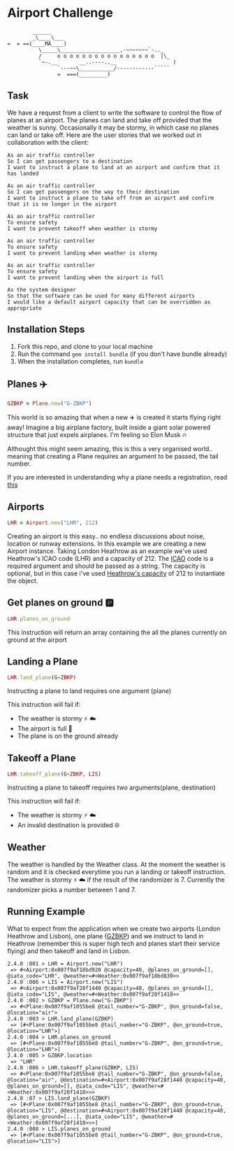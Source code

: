 Airport Challenge
=================

```
        ______
        _\____\___
=  = ==(____MA____)
          \_____\___________________,-~~~~~~~`-.._
          /     o o o o o o o o o o o o o o o o  |\_
          `~-.__       __..----..__                  )
                `---~~\___________/------------`````
                =  ===(_________)

```

Task
-----

We have a request from a client to write the software to control the flow of planes at an airport. The planes can land and take off provided that the weather is sunny. Occasionally it may be stormy, in which case no planes can land or take off.  Here are the user stories that we worked out in collaboration with the client:

```
As an air traffic controller 
So I can get passengers to a destination 
I want to instruct a plane to land at an airport and confirm that it has landed 

As an air traffic controller 
So I can get passengers on the way to their destination 
I want to instruct a plane to take off from an airport and confirm that it is no longer in the airport

As an air traffic controller 
To ensure safety 
I want to prevent takeoff when weather is stormy 

As an air traffic controller 
To ensure safety 
I want to prevent landing when weather is stormy 

As an air traffic controller 
To ensure safety 
I want to prevent landing when the airport is full 

As the system designer
So that the software can be used for many different airports
I would like a default airport capacity that can be overridden as appropriate
```

Installation Steps
-----
1. Fork this repo, and clone to your local machine
2. Run the command `gem install bundle` (if you don't have bundle already)
3. When the installation completes, run `bundle`


Planes :airplane:
-----

```ruby
GZBKP = Plane.new("G-ZBKP")

```

This world is so amazing that when a new :airplane: is created it starts flying right away! Imagine a big airplane factory, built inside a giant solar powered structure that just expels airplanes. I'm feeling so Elon Musk :fire:

Althought this might seem amazing, this is this a very organised world.. meaning that creating a Plane requires an argument to be passed, the tail number.

If you are interested in understanding why a plane needs a registration, read [this](https://en.wikipedia.org/wiki/Aircraft_registration)


Airports
-----

```ruby
LHR = Airport.new("LHR", 212)
```

Creating an airport is this easy.. no endless discussions about noise, location or runway extensions. In this example we are creating a new Airport instance. Taking London Heathrow as an example we've used Heathrow's ICAO code (LHR) and a capacity of 212. The [ICAO](https://en.wikipedia.org/wiki/International_Civil_Aviation_Organization_airport_code) code is a required argument and should be passed as a string. The capacity is optional, but in this case i've used [Heathrow's capacity](http://www.heathrow.com/company/company-news-and-information/company-information/facts-and-figures) of 212 to instantiate the object.



## Get planes on ground :parking:

```ruby
LHR.planes_on_ground
```


This instruction will return an array containing the all the planes currently on ground at the airport

## Landing a Plane

```ruby
LHR.land_plane(G-ZBKP)
```
Instructing a plane to land requires one argument (plane)

This instruction will fail if:
- The weather is stormy :zap: :cloud:
- The airport is full :no_entry_sign:
- The plane is on the ground already


## Takeoff a Plane

```ruby
LHR.takeoff_plane(G-ZBKP, LIS)
```

Instructing a plane to takeoff requires two arguments(plane, destination)

This instruction will fail if:
- The weather is stormy :zap: :cloud:
- An invalid destination is provided :globe_with_meridians:


Weather
-----
The weather is handled by the Weather class. At the moment the weather is random and it is checked everytime you run a landing or takeoff instruction. The weather is stormy :zap: :cloud: if the result of the randomizer is 7. Currently the randomizer picks a number between 1 and 7.


Running Example
-----
What to expect from the application when we create two airports (London Heathrow and Lisbon), one plane ([GZBKP](https://www.flightradar24.com/data/aircraft/g-zbkp)) and we instruct to land in Heathrow (remember this is super high tech and planes start their service flying) and then takeoff and land in Lisbon.

```irb
2.4.0 :001 > LHR = Airport.new("LHR")
 => #<Airport:0x007f9af18bd920 @capacity=40, @planes_on_ground=[], @iata_code="LHR", @weather=#<Weather:0x007f9af18bd830>>
2.4.0 :006 > LIS = Airport.new("LIS")
 => #<Airport:0x007f9af28f1440 @capacity=40, @planes_on_ground=[], @iata_code="LIS", @weather=#<Weather:0x007f9af28f1418>>
2.4.0 :002 > GZBKP = Plane.new("G-ZBKP")
 => #<Plane:0x007f9af1055be8 @tail_number="G-ZBKP", @on_ground=false, @location="air">
2.4.0 :003 > LHR.land_plane(GZBKP)
 => [#<Plane:0x007f9af1055be8 @tail_number="G-ZBKP", @on_ground=true, @location="LHR">]
2.4.0 :004 > LHR.planes_on_ground
 => [#<Plane:0x007f9af1055be8 @tail_number="G-ZBKP", @on_ground=true, @location="LHR">]
2.4.0 :005 > GZBKP.location
 => "LHR"
2.4.0 :006 > LHR.takeoff_plane(GZBKP, LIS)
 => #<Plane:0x007f9af1055be8 @tail_number="G-ZBKP", @on_ground=false, @location="air", @destination=#<Airport:0x007f9af28f1440 @capacity=40, @planes_on_ground=[], @iata_code="LIS", @weather=#<Weather:0x007f9af28f1418>>>
2.4.0 :07 > LIS.land_plane(GZBKP)
 => [#<Plane:0x007f9af1055be8 @tail_number="G-ZBKP", @on_ground=true, @location="LIS", @destination=#<Airport:0x007f9af28f1440 @capacity=40, @planes_on_ground=[...], @iata_code="LIS", @weather=#<Weather:0x007f9af28f1418>>>]
2.4.0 :008 > LIS.planes_on_ground
 => [#<Plane:0x007f9af1055be8 @tail_number="G-ZBKP", @on_ground=true, @location="LIS">]
 ```
